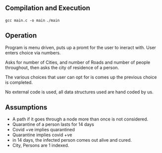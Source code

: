 ## Compilation and Execution
`gcc main.c -o main`
`./main`

## Operation
Program is menu driven, puts up a promt for the user to ineract with.
User enters choice via numbers.

Asks for number of Cities, and number of Roads and number of people throughout, then asks the city of residence of a person.

The various choices that user can opt for is comes up the previous choice is completed.

No external code is used, all data structures used are hand coded by us.

## Assumptions
- A path if it goes through a node more than once is not considered.
- Quarantine of a person lasts for 14 days
- Covid +ve implies quarantined
- Quarantine implies covid +ve
- in 14 days, the infected person comes out alive and cured.
- City, Persons are 1 indexed.

